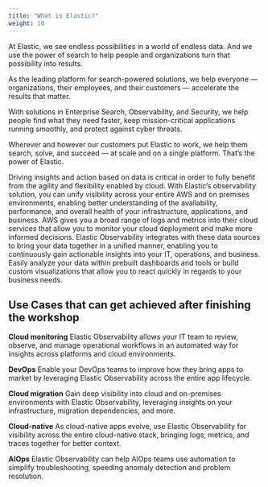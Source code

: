 ```yaml
---
title: "What is Elastic?"
weight: 10
---
```

At Elastic, we see endless possibilities in a world of endless data. And we use the power of search to help people and organizations turn that possibility into results.

As the leading platform for search-powered solutions, we help everyone — organizations, their employees, and their customers — accelerate the results that matter.

With solutions in Enterprise Search, Observability, and Security, we help people find what they need faster, keep mission-critical applications running smoothly, and protect against cyber threats.

Wherever and however our customers put Elastic to work, we help them search, solve, and succeed — at scale and on a single platform. That’s the power of Elastic.

Driving insights and action based on data is critical in order to fully benefit from the agility and flexibility enabled by cloud. With Elastic’s observability solution, you can unify visibility across your entire AWS and on premises environments, enabling better understanding of the availability, performance, and overall health of your infrastructure, applications, and business. AWS gives you a broad range of logs and metrics into their cloud services that allow you to monitor your cloud deployment and make more informed decisions. Elastic Observability integrates with these data sources to bring your data together in a unified manner, enabling you to continuously gain actionable insights into your IT, operations, and business. Easily analyze your data within prebuilt dashboards and tools or build custom visualizations that allow you to react quickly in regards to your business needs.


## Use Cases that can get achieved after finishing the workshop

**Cloud monitoring**
Elastic Observability allows your IT team to review, observe, and manage operational workflows in an automated way for insights across platforms and cloud environments.

**DevOps**
Enable your DevOps teams to improve how they bring apps to market by leveraging Elastic Observability across the entire app lifecycle.

**Cloud migration**
Gain deep visibility into cloud and on-premises environments with Elastic Observability, leveraging insights on your infrastructure, migration dependencies, and more.

**Cloud-native**
As cloud-native apps evolve, use Elastic Observability for visibility across the entire cloud-native stack, bringing logs, metrics, and traces together for better context.

**AIOps**
Elastic Observability can help AIOps teams use automation to simplify troubleshooting, speeding anomaly detection and problem resolution.

